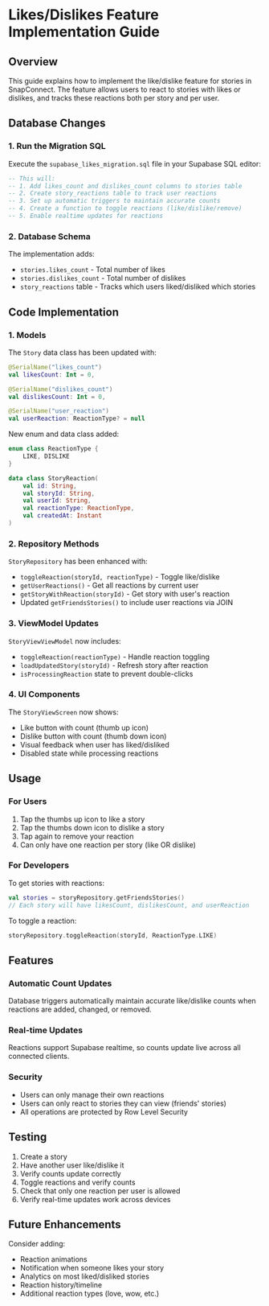 # Likes/Dislikes Feature Implementation Guide

## Overview
This guide explains how to implement the like/dislike feature for stories in SnapConnect. The feature allows users to react to stories with likes or dislikes, and tracks these reactions both per story and per user.

## Database Changes

### 1. Run the Migration SQL
Execute the `supabase_likes_migration.sql` file in your Supabase SQL editor:

```sql
-- This will:
-- 1. Add likes_count and dislikes_count columns to stories table
-- 2. Create story_reactions table to track user reactions
-- 3. Set up automatic triggers to maintain accurate counts
-- 4. Create a function to toggle reactions (like/dislike/remove)
-- 5. Enable realtime updates for reactions
```

### 2. Database Schema
The implementation adds:
- `stories.likes_count` - Total number of likes
- `stories.dislikes_count` - Total number of dislikes  
- `story_reactions` table - Tracks which users liked/disliked which stories

## Code Implementation

### 1. Models
The `Story` data class has been updated with:
```kotlin
@SerialName("likes_count")
val likesCount: Int = 0,

@SerialName("dislikes_count") 
val dislikesCount: Int = 0,

@SerialName("user_reaction")
val userReaction: ReactionType? = null
```

New enum and data class added:
```kotlin
enum class ReactionType {
    LIKE, DISLIKE
}

data class StoryReaction(
    val id: String,
    val storyId: String,
    val userId: String,
    val reactionType: ReactionType,
    val createdAt: Instant
)
```

### 2. Repository Methods
`StoryRepository` has been enhanced with:
- `toggleReaction(storyId, reactionType)` - Toggle like/dislike
- `getUserReactions()` - Get all reactions by current user
- `getStoryWithReaction(storyId)` - Get story with user's reaction
- Updated `getFriendsStories()` to include user reactions via JOIN

### 3. ViewModel Updates
`StoryViewViewModel` now includes:
- `toggleReaction(reactionType)` - Handle reaction toggling
- `loadUpdatedStory(storyId)` - Refresh story after reaction
- `isProcessingReaction` state to prevent double-clicks

### 4. UI Components
The `StoryViewScreen` now shows:
- Like button with count (thumb up icon)
- Dislike button with count (thumb down icon)
- Visual feedback when user has liked/disliked
- Disabled state while processing reactions

## Usage

### For Users
1. Tap the thumbs up icon to like a story
2. Tap the thumbs down icon to dislike a story
3. Tap again to remove your reaction
4. Can only have one reaction per story (like OR dislike)

### For Developers
To get stories with reactions:
```kotlin
val stories = storyRepository.getFriendsStories()
// Each story will have likesCount, dislikesCount, and userReaction
```

To toggle a reaction:
```kotlin
storyRepository.toggleReaction(storyId, ReactionType.LIKE)
```

## Features

### Automatic Count Updates
Database triggers automatically maintain accurate like/dislike counts when reactions are added, changed, or removed.

### Real-time Updates
Reactions support Supabase realtime, so counts update live across all connected clients.

### Security
- Users can only manage their own reactions
- Users can only react to stories they can view (friends' stories)
- All operations are protected by Row Level Security

## Testing

1. Create a story
2. Have another user like/dislike it
3. Verify counts update correctly
4. Toggle reactions and verify counts
5. Check that only one reaction per user is allowed
6. Verify real-time updates work across devices

## Future Enhancements

Consider adding:
- Reaction animations
- Notification when someone likes your story  
- Analytics on most liked/disliked stories
- Reaction history/timeline
- Additional reaction types (love, wow, etc.) 